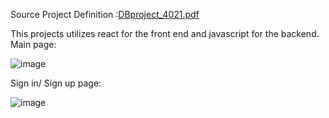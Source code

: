 
Source Project Definition :[DBproject_4021.pdf](https://github.com/alirezasaeednia/universityprojects/files/13905780/DBproject_4021.pdf)

This projects utilizes react for the front end and javascript for the backend.
Main page:

![image](https://github.com/alirezasaeednia/universityprojects/assets/100340423/84eed8ba-d436-421d-9a08-efb59b2214df)

Sign in/ Sign up page:

![image](https://github.com/alirezasaeednia/universityprojects/assets/100340423/da4b2927-e2b2-4a23-a5e1-e4bcff9572d0)
